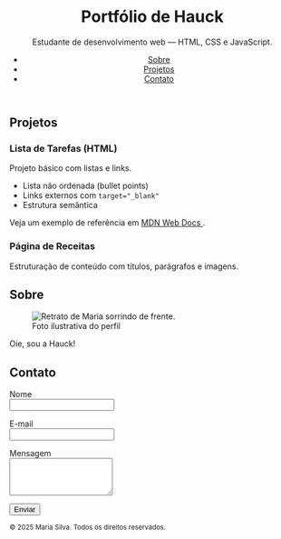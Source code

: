 <!doctype html>
<html lang="pt-BR">
<head>
<meta charset="utf-8">
<meta name="viewport" content="width=device-width, initial-scale=1">
<title>Portfólio de Hauck</title>
<meta name="description" content="Portfólio simples feito em HTML puro.">
</head>
<body>
<header>
<h1>Portfólio de Hauck</h1>
<p>Estudante de desenvolvimento web — HTML, CSS e JavaScript.</p>
<nav aria-label="Navegação principal">
<ul>
<li><a href="#sobre">Sobre</a></li>
<li><a href="#projetos">Projetos</a></li>
<li><a href="#contato">Contato</a></li>
</ul>
</nav>
</header>
  <main>
    <section id="projetos">
<h2>Projetos</h2>
<article>
<h3>Lista de Tarefas (HTML)</h3>
<p>Projeto básico com listas e links.</p>

<ul>
<li>Lista não ordenada (bullet points)</li>
<li>Links externos com <code>target="_blank"</code></li>
<li>Estrutura semântica</li>
</ul>
<p>
Veja um exemplo de referência em
<a href="https://developer.mozilla.org/pt-BR/docs/Web/HTML"
target="_blank" rel="noopener">
MDN Web Docs
</a>.
</p>
</article>
<article>
<h3>Página de Receitas</h3>
<p>Estruturação de conteúdo com títulos, parágrafos e imagens.</p>
</article>
</section>
<section id="sobre">
<h2>Sobre</h2>
<figure>
<img src="https://via.placeholder.com/240" alt="Retrato de Maria sorrindo
de frente.">
<figcaption>Foto ilustrativa do perfil</figcaption>
</figure>
<p>
Oie, sou a Hauck!
</p>
</section>
<section id="contato">
<h2>Contato</h2>
<form action="#" method="post">
<p>
<label for="nome">Nome</label><br>
<input id="nome" name="nome" type="text" required>
</p>
<p>
<label for="email">E-mail</label><br>
<input id="email" name="email" type="email" required>
</p>
<p>
<label for="mensagem">Mensagem</label><br>
<textarea id="mensagem" name="mensagem" rows="4"
required></textarea>
</p>
<p>
<button type="submit">Enviar</button>
</p>
</form>
</section>
<!-- Conteúdo vem a seguir -->
</main>
<footer>
<small>&copy; 2025 Maria Silva. Todos os direitos reservados.</small>
</footer>
</body>
</html>
